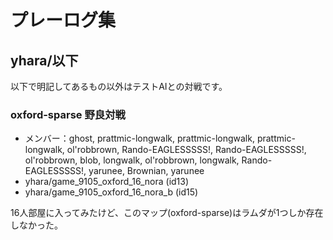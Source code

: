 # プレーログ集

## yhara/以下

以下で明記してあるもの以外はテストAIとの対戦です。

### oxford-sparse 野良対戦

- メンバー：ghost, prattmic-longwalk, prattmic-longwalk, prattmic-longwalk, ol'robbrown, Rando-EAGLESSSSS!, Rando-EAGLESSSSS!, ol'robbrown, blob, longwalk, ol'robbrown, longwalk, Rando-EAGLESSSSS!, yarunee, Brownian, yarunee 
- yhara/game_9105_oxford_16_nora (id13)
- yhara/game_9105_oxford_16_nora_b (id15)

16人部屋に入ってみたけど、このマップ(oxford-sparse)はラムダが1つしか存在しなかった。
